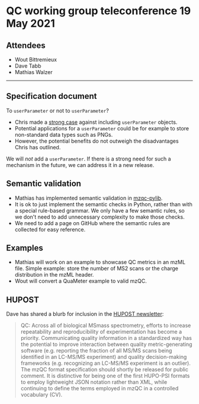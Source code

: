 # QC working group teleconference 19 May 2021

## Attendees

- Wout Bittremieux
- Dave Tabb
- Mathias Walzer

---

## Specification document

To `userParameter` or not to `userParameter`?

- Chris made a [strong case](https://github.com/HUPO-PSI/mzQC/issues/126#issuecomment-843877399) against including `userParameter` objects.
- Potential applications for a `userParameter` could be for example to store non-standard data types such as PNGs.
- However, the potential benefits do not outweigh the disadvantages Chris has outlined.

We will _not_ add a `userParameter`. If there is a strong need for such a mechanism in the future, we can address it in a new release.

## Semantic validation

- Mathias has implemented semantic validation in [mzqc-pylib](https://github.com/bigbio/mzqc-pylib).
- It is ok to just implement the semantic checks in Python, rather than with a special rule-based grammar. We only have a few semantic rules, so we don't need to add unnecessary complexity to make those checks.
- We need to add a page on GitHub where the semantic rules are collected for easy reference.

## Examples

- Mathias will work on an example to showcase QC metrics in an mzML file. Simple example: store the number of MS2 scans or the charge distribution in the mzML header.
- Wout will convert a QuaMeter example to valid mzQC.

## HUPOST

Dave has shared a blurb for inclusion in the [HUPOST newsletter](https://www.hupo.org/HUPOST):

> QC: Across all of biological MSmass spectrometry, efforts to increase repeatability and reproducibility of experimentation has become a priority.  Communicating quality information in a standardized way has the potential to improve interaction between quality metric-generating software (e.g. reporting the fraction of all MS/MS scans being identified in an LC-MS/MS experiment) and quality decision-making frameworks (e.g. recognizing an LC-MS/MS experiment is an outlier).  The mzQC format specification should shortly be released for public comment.  It is distinctive for being one of the first HUPO-PSI formats to employ lightweight JSON notation rather than XML, while continuing to define the terms employed in mzQC in a controlled vocabulary (CV).

